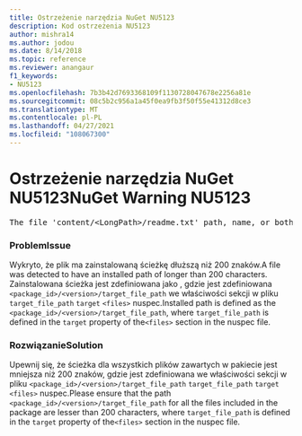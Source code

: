 ```yaml
---
title: Ostrzeżenie narzędzia NuGet NU5123
description: Kod ostrzeżenia NU5123
author: mishra14
ms.author: jodou
ms.date: 8/14/2018
ms.topic: reference
ms.reviewer: anangaur
f1_keywords:
- NU5123
ms.openlocfilehash: 7b3b42d7693368109f1130728047678e2256a81e
ms.sourcegitcommit: 08c5b2c956a1a45f0ea9fb3f50f55e41312d8ce3
ms.translationtype: MT
ms.contentlocale: pl-PL
ms.lasthandoff: 04/27/2021
ms.locfileid: "108067300"
---
```

# <a name="nuget-warning-nu5123"></a><span data-ttu-id="25e64-103">Ostrzeżenie narzędzia NuGet NU5123</span><span class="sxs-lookup"><span data-stu-id="25e64-103">NuGet Warning NU5123</span></span>
<pre>The file 'content/&lt;LongPath&gt;/readme.txt' path, name, or both are too long. Your package might not work without long file path support. Please shorten the file path or file name.</pre>

### <a name="issue"></a><span data-ttu-id="25e64-104">Problem</span><span class="sxs-lookup"><span data-stu-id="25e64-104">Issue</span></span>

<span data-ttu-id="25e64-105">Wykryto, że plik ma zainstalowaną ścieżkę dłuższą niż 200 znaków.</span><span class="sxs-lookup"><span data-stu-id="25e64-105">A file was detected to have an installed path of longer than 200 characters.</span></span> <span data-ttu-id="25e64-106">Zainstalowana ścieżka jest zdefiniowana jako , gdzie jest zdefiniowana `<package_id>/<version>/target_file_path` we właściwości sekcji w pliku `target_file_path` `target` `<files>` nuspec.</span><span class="sxs-lookup"><span data-stu-id="25e64-106">Installed path is defined as the `<package_id>/<version>/target_file_path`, where `target_file_path` is defined in the `target` property of the`<files>` section in the nuspec file.</span></span>


### <a name="solution"></a><span data-ttu-id="25e64-107">Rozwiązanie</span><span class="sxs-lookup"><span data-stu-id="25e64-107">Solution</span></span>

<span data-ttu-id="25e64-108">Upewnij się, że ścieżka dla wszystkich plików zawartych w pakiecie jest mniejsza niż 200 znaków, gdzie jest zdefiniowana we właściwości sekcji w pliku `<package_id>/<version>/target_file_path` `target_file_path` `target` `<files>` nuspec.</span><span class="sxs-lookup"><span data-stu-id="25e64-108">Please ensure that the path `<package_id>/<version>/target_file_path` for all the files included in the package are lesser than 200 characters, where `target_file_path` is defined in the `target` property of the`<files>` section in the nuspec file.</span></span>

